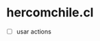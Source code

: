 # hercomchile.cl
- [ ] usar actions


<!-- 
https://github.com/volatil/hercomchile/actions

-> FIGMA
https://www.figma.com/design/GcSfbP4OwuBOciKVgYHkJH/Hercom-Chile?node-id=3-3&t=CYY3hpZbA0Qe8DXa-0
https://www.figma.com/proto/GcSfbP4OwuBOciKVgYHkJH/Hercom-Chile?node-id=3-3&p=f&t=Loy89xcjCqVp2pFu-0&scaling=scale-down&content-scaling=fixed&page-id=3%3A2&starting-point-node-id=3%3A3

-> C:\Windows\System32\drivers\etc\HOSTS
127.0.0.1   moiji.local.cl

C:\xampp\apache\conf\extra\httpd-xampp.conf
<VirtualHost *:80>
	DocumentRoot "C:\xampp\htdocs\moiji"
	ServerName moiji.local.com
	<Directory "C:\xampp\htdocs\moiji">
	</Directory>
</VirtualHost>

en "C:\xampp\apache\conf\httpd.conf" agrega
<Directory "D:/Proyectos/moiji">
    Options Indexes FollowSymLinks
    AllowOverride All
    Require all granted
</Directory>
-->